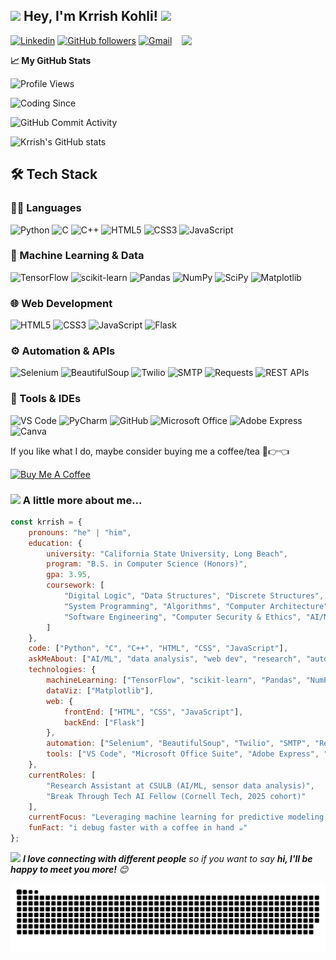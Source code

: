 <h2><img src="https://emojis.slackmojis.com/emojis/images/1531849430/4246/blob-sunglasses.gif?1531849430" width="30"/>  Hey, I'm Krrish Kohli! <img src="https://media.giphy.com/media/12oufCB0MyZ1Go/giphy.gif" width="50"></h2>
<img align='right' src="https://media.giphy.com/media/WUlplcMpOCEmTGBtBW/giphy.gif" width="230">

[![Linkedin](https://img.shields.io/badge/-LinkedIn-blue?style=flat-square&logo=Linkedin&logoColor=white&link=https://www.linkedin.com/in/krrish-kohli-16b3aa310/)](https://www.linkedin.com/in/krrish-kohli-16b3aa310)
[![GitHub followers](https://img.shields.io/github/followers/krrish-kohli?label=Follow&style=social)](https://github.com/krrish-kohli)
<a href="https://mail.google.com/mail/?view=cm&fs=1&to=krrishkohli15@gmail.com" target="_blank">
  <img src="https://img.shields.io/badge/-Gmail-D14836?style=flat-square&logo=gmail&logoColor=white" alt="Gmail">
</a>


**📈 My GitHub Stats**

<!-- Profile Views -->
![Profile Views](https://komarev.com/ghpvc/?username=krrish-kohli&color=blue)

<!-- Coding Since -->
![Coding Since](https://img.shields.io/badge/Coding%20Since-2021-blue)

<!-- General Activity -->
![GitHub Commit Activity](https://img.shields.io/github/commit-activity/m/krrish-kohli/krrish-kohli?style=flat-square)

<!-- GitHub Stats -->
![Krrish's GitHub stats](https://github-readme-stats.vercel.app/api?username=krrish-kohli&show_icons=true&theme=github_dark)

## 🛠 Tech Stack

### 👨‍💻 Languages
![Python](https://img.shields.io/badge/-Python-3776AB?style=for-the-badge&logo=python&logoColor=white)
![C](https://img.shields.io/badge/-C-00599C?style=for-the-badge&logo=c&logoColor=white)
![C++](https://img.shields.io/badge/-C++-00599C?style=for-the-badge&logo=c%2B%2B&logoColor=white)
![HTML5](https://img.shields.io/badge/-HTML5-E34F26?style=for-the-badge&logo=html5&logoColor=white)
![CSS3](https://img.shields.io/badge/-CSS3-1572B6?style=for-the-badge&logo=css3&logoColor=white)
![JavaScript](https://img.shields.io/badge/-JavaScript-F7DF1E?style=for-the-badge&logo=javascript&logoColor=black)

### 🧠 Machine Learning & Data
![TensorFlow](https://img.shields.io/badge/-TensorFlow-FF6F00?style=for-the-badge&logo=tensorflow&logoColor=white)
![scikit-learn](https://img.shields.io/badge/-scikit--learn-F7931E?style=for-the-badge&logo=scikit-learn&logoColor=white)
![Pandas](https://img.shields.io/badge/-Pandas-150458?style=for-the-badge&logo=pandas&logoColor=white)
![NumPy](https://img.shields.io/badge/-NumPy-013243?style=for-the-badge&logo=numpy&logoColor=white)
![SciPy](https://img.shields.io/badge/-SciPy-8CAAE6?style=for-the-badge&logo=scipy&logoColor=white)
![Matplotlib](https://img.shields.io/badge/-Matplotlib-11557C?style=for-the-badge&logo=matplotlib&logoColor=white)

### 🌐 Web Development
![HTML5](https://img.shields.io/badge/-HTML5-E34F26?style=for-the-badge&logo=html5&logoColor=white)
![CSS3](https://img.shields.io/badge/-CSS3-1572B6?style=for-the-badge&logo=css3&logoColor=white)
![JavaScript](https://img.shields.io/badge/-JavaScript-F7DF1E?style=for-the-badge&logo=javascript&logoColor=black)
![Flask](https://img.shields.io/badge/-Flask-000000?style=for-the-badge&logo=flask&logoColor=white)

### ⚙️ Automation & APIs
![Selenium](https://img.shields.io/badge/-Selenium-43B02A?style=for-the-badge&logo=selenium&logoColor=white)
![BeautifulSoup](https://img.shields.io/badge/-BeautifulSoup-4B8BBE?style=for-the-badge&logo=beautifulsoup&logoColor=white)
![Twilio](https://img.shields.io/badge/-Twilio-F22F46?style=for-the-badge&logo=twilio&logoColor=white)
![SMTP](https://img.shields.io/badge/-SMTP-007ACC?style=for-the-badge&logo=mailchimp&logoColor=white)
![Requests](https://img.shields.io/badge/-Requests-0052CC?style=for-the-badge&logo=python&logoColor=white)
![REST APIs](https://img.shields.io/badge/-REST%20APIs-000000?style=for-the-badge&logo=postman&logoColor=orange)

### 🧰 Tools & IDEs
![VS Code](https://img.shields.io/badge/-VS%20Code-007ACC?style=for-the-badge&logo=visual-studio-code&logoColor=white)
![PyCharm](https://img.shields.io/badge/-PyCharm-000000?style=for-the-badge&logo=pycharm&logoColor=white)
![GitHub](https://img.shields.io/badge/-GitHub-181717?style=for-the-badge&logo=github&logoColor=white)
![Microsoft Office](https://img.shields.io/badge/-MS%20Office-D83B01?style=for-the-badge&logo=microsoftoffice&logoColor=white)
![Adobe Express](https://img.shields.io/badge/-Adobe%20Express-000000?style=for-the-badge&logo=adobeexpress&logoColor=white)
![Canva](https://img.shields.io/badge/-Canva-00C4CC?style=for-the-badge&logo=canva&logoColor=white)


If you like what I do, maybe consider buying me a coffee/tea 🥺👉👈

<a href="https://buymeacoffee.com/krrishkohli" target="_blank"><img src="https://cdn.buymeacoffee.com/buttons/v2/default-red.png" alt="Buy Me A Coffee" width="150" ></a>


### <img src="https://media.giphy.com/media/VgCDAzcKvsR6OM0uWg/giphy.gif" width="50"> A little more about me...  

```javascript
const krrish = {
    pronouns: "he" | "him",
    education: {
        university: "California State University, Long Beach",
        program: "B.S. in Computer Science (Honors)",
        gpa: 3.95,
        coursework: [
            "Digital Logic", "Data Structures", "Discrete Structures",
            "System Programming", "Algorithms", "Computer Architecture",
            "Software Engineering", "Computer Security & Ethics", "AI/ML"
        ]
    },
    code: ["Python", "C", "C++", "HTML", "CSS", "JavaScript"],
    askMeAbout: ["AI/ML", "data analysis", "web dev", "research", "automation"],
    technologies: {
        machineLearning: ["TensorFlow", "scikit-learn", "Pandas", "NumPy", "SciPy"],
        dataViz: ["Matplotlib"],
        web: {
            frontEnd: ["HTML", "CSS", "JavaScript"],
            backEnd: ["Flask"]
        },
        automation: ["Selenium", "BeautifulSoup", "Twilio", "SMTP", "Requests", "REST APIs"],
        tools: ["VS Code", "Microsoft Office Suite", "Adobe Express", "Canva"]
    },
    currentRoles: [
        "Research Assistant at CSULB (AI/ML, sensor data analysis)",
        "Break Through Tech AI Fellow (Cornell Tech, 2025 cohort)"
    ],
    currentFocus: "Leveraging machine learning for predictive modeling in biomedical and fabrication domains",
    funFact: "i debug faster with a coffee in hand ☕"
};

```

<img src="https://media.giphy.com/media/LnQjpWaON8nhr21vNW/giphy.gif" width="60"> <em><b>I love connecting with different people</b> so if you want to say <b>hi, I'll be happy to meet you more!</b> 😊</em>

<img src="https://raw.githubusercontent.com/Elanza-48/Elanza-48/main/resources/img/github-contribution-grid-snake.svg">
